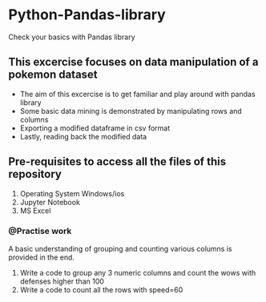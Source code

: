 # Python-Pandas-library
Check your basics with Pandas library

## This excercise focuses on data manipulation of a pokemon dataset

- The aim of this excercise is to get familiar and play around with pandas library
- Some basic data mining is demonstrated by manipulating rows and columns
- Exporting a modified dataframe in csv format
- Lastly, reading back the modified data

## Pre-requisites to access all the files of this repository
1. Operating System Windows/ios
2. Jupyter Notebook
3. MS Excel

### @Practise work
A basic understanding of grouping and counting various columns is provided in the end.

1. Write a code to group any 3 numeric columns and count the wows with defenses higher than 100
2. Write a code to count all the rows with speed=60
